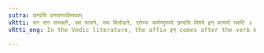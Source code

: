 ```yaml
---
sutra: छन्दसि वनसनरक्षिमथाम्
vRtti: वन सन संभक्तौ, रक्ष पालने, मथ विलोडने, एतेभ्यः कर्मण्युपपदे छन्दसि विषये इन् प्रत्ययो भवति ॥
vRtti_eng: In the Vedic literature, the affix इन् comes after the verb वन् 'to honor' सन् 'to worship' रक्ष् 'to protect' and मथ् 'to agitate', when the object is in composition.

---
```

